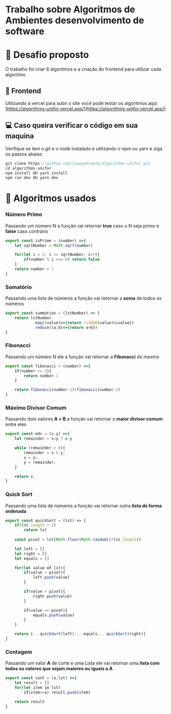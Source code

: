 # Trabalho sobre Algoritmos de Ambientes desenvolvimento de software

# **🚀** Desafio proposto

O trabalho foi criar 6 algoritmos e a criação do frontend para utilizar cada algoritmo. 

## **🎨** Frontend

Utilizando a vercel para subir o site você pode testar os algoritmos aqui [https://algorithms-unifor.vercel.app/](https://algorithms-unifor.vercel.app/) 

## **💻** Caso queira verificar o código em sua maquina

Verifique se tem o git e o node instalado e utilizando o npm ou yarn e siga os passos abaixo

```jsx
git clone https://github.com/joaopedroalb/algorithms-unifor.git
cd algorithms-unifor
npm install OU yarn install
npm run dev OU yarn dev
```

# **📝** Algoritmos usados

### **Número Primo**

Passando um número N a função vai retornar **true** caso o N seja primo e **false** caso contrario

```jsx
export const isPrime = (number) =>{
    let sqrtNumber = Math.sqrt(number)

    for(let i = 2; i <= sqrtNumber; i++){
        if(number % i === 0) return false
    }
    return number > 1 
}
```

### **Somatório**

Passando uma lista de números a função vai retornar a **soma** de todos os números

```jsx
export const summation = (lstNumber) => {
    return lstNumber
            .map((value)=>{return !isNaN(value)&&value})
            .reduce((a,b)=>{return a+b})
}
```

### **Fibonacci**

Passando um número N ele a função vai retornar a **Fibonacci** do mesmo

```jsx
export const fibonacci = (number) =>{
    if(number <= 2){
        return number-1
    }

    return fibonacci(number-1)+fibonacci(number-2)
}
```

### **Máximo Divisor Comum**

Passando dois valores **A** e **B** a função vai retornar o **maior divisor comum** entre eles

```jsx
export const mdc = (x,y) =>{
    let remainder = x<y ? x:y

    while (remainder > 0){
        remainder = x % y;
        x = y;
        y = remainder;
    } 

    return x;
}
```

### **Quick Sort**

Passando uma lista de números a função vai retornar outra **lista de forma ordenada** 

```jsx
export const quickSort = (lst) => {
    if(lst.length < 2)
        return lst 
    
    const pivot = lst[Math.floor(Math.random()*lst.length)]

    let left = []
    let right = []
    let equals = []

    for(let value of lst){
        if(value < pivot){
            left.push(value)
        }

        if(value > pivot){
            right.push(value)
        }

        if(value == pivot){
            equals.push(value)
        }
    }

    return [...quickSort(left),...equals,...quickSort(right)]
}
```

### **Contagem**

Passando um valor **A** de corte e uma Lista ele vai retornar uma **lista com todos os valores que sejam maiores ou iguais a A** 

```jsx
export const cont = (a,lst) =>{
	let result = []
	for(let item in lst)
		if(item>=a) result.push(item)

	return result
}
```
